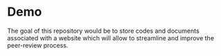 # Demo
The goal of this repository would be to store codes and documents associated with a website which will allow to streamline and improve the peer-review process. 
